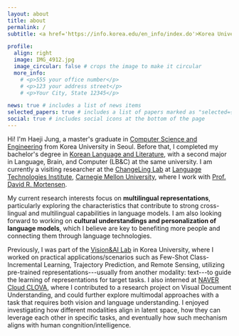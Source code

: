 ```yaml
---
layout: about
title: about
permalink: /
subtitle: <a href='https://info.korea.edu/en_info/index.do'>Korea University-Carnegie Mellon University</a>. gpwl0709@korea.ac.kr.

profile:
  align: right
  image: IMG_4912.jpg
  image_circular: false # crops the image to make it circular
  more_info: 
    # <p>555 your office number</p>
    # <p>123 your address street</p>
    # <p>Your City, State 12345</p>

news: true # includes a list of news items
selected_papers: true # includes a list of papers marked as "selected={true}"
social: true # includes social icons at the bottom of the page
---
```

Hi! I'm Haeji Jung, a master's graduate in [Computer Science and Engineering](https://cs.korea.edu/en_cs/index.do) from Korea University in Seoul. Before that, I completed my bachelor's degree in [Korean Language and Literature](https://lib001.korea.edu/lib001_en/index.do), with a second major in Language, Brain, and Computer (LB&C) at the same university. I am currently a visiting researcher at the [ChangeLing Lab](https://changelinglab.github.io/) at [Language Technologies Institute](https://lti.cs.cmu.edu/), [Carnegie Mellon University](https://www.cmu.edu/), where I work with [Prof. David R. Mortensen](https://www.cs.cmu.edu/~dmortens/). 

My current research interests focus on **multilingual representations**, particularly exploring the characteristics that contribute to strong cross-lingual and multilingual capabilities in language models. I am also looking forward to working on **cultural understandings and personalization of language models**, which I believe are key to benefiting more people and connecting them through language technologies.

Previously, I was part of the [Vision&AI Lab](https://visionai.korea.ac.kr/) in Korea University, where I worked on practical applications/scenarios such as Few-Shot Class-Incremental Learning, Trajectory Prediction, and Remote Sensing, utilizing pre-trained representations---usually from another modality: text---to guide the learning of representations for target tasks. I also interned at [NAVER Cloud CLOVA](https://clova.ai/en), where I contributed to a research project on Visual Document Understanding, and could further explore multimodal approaches with a task that requires both vision and language understanding. I enjoyed investigating how different modalities align in latent space, how they can leverage each other in specific tasks, and eventually how such mechanism aligns with human congnition/intelligence. 



